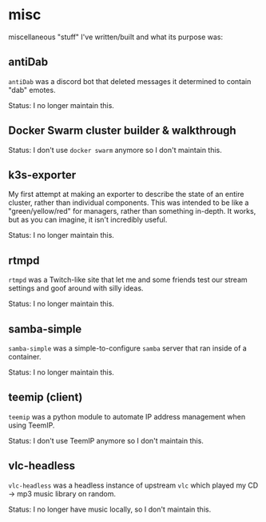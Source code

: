 # misc

miscellaneous "stuff" I've written/built and what its purpose was:

## antiDab

`antiDab` was a discord bot that deleted messages it determined to contain "dab" emotes.

Status: I no longer maintain this.

## Docker Swarm cluster builder & walkthrough

Status: I don't use `docker swarm` anymore so I don't maintain this.

## k3s-exporter

My first attempt at making an exporter to describe the state of an entire cluster, rather than individual components. This was intended to be like a "green/yellow/red" for managers, rather than something in-depth. It works, but as you can imagine, it isn't incredibly useful.

Status: I no longer maintain this.

## rtmpd

`rtmpd` was a Twitch-like site that let me and some friends test our stream settings and goof around with silly ideas.

Status: I no longer maintain this.

## samba-simple

`samba-simple` was a simple-to-configure `samba` server that ran inside of a container.

Status: I no longer maintain this.

## teemip (client)

`teemip` was a python module to automate IP address management when using TeemIP.

Status: I don't use TeemIP anymore so I don't maintain this.

## vlc-headless

`vlc-headless` was a headless instance of upstream `vlc` which played my CD -> mp3 music library on random.

Status: I no longer have music locally, so I don't maintain this.
